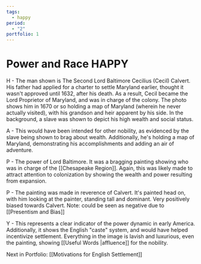 ```yaml
---
tags:
  - happy
period:
  - "2"
portfolio: 1
---
```

# Power and Race HAPPY
H - The man shown is The Second Lord Baltimore Cecilius (Cecil) Calvert. His father had applied for a charter to settle Maryland earlier, thought it wasn't approved until 1632, after his death. As a result, Cecil became the Lord Proprietor of Maryland, and was in charge of the colony. The photo shows him in 1670 or so holding a map of Maryland (wherein he never actually visited), with his grandson and heir apparent by his side. In the background, a slave was shown to depict his high wealth and social status.

A - This would have been intended for other nobility, as evidenced by the slave being shown to brag about wealth. Additionally, he's holding a map of Maryland, demonstrating his accomplishments and adding an air of adventure.

P - The power of Lord Baltimore. It was a bragging painting showing who was in charge of the [[Chesapeake Region]]. Again, this was likely made to attract attention to colonization by showing the wealth and power resulting from expansion. 

P - The painting was made in reverence of Calvert. It's painted head on, with him looking at the painter, standing tall and dominant. Very positively biased towards Calvert. Note: could be seen as negative due to [[Presentism and Bias]]

Y - This represents a clear indicator of the power dynamic in early America. Additionally, it shows the English "caste" system, and would have helped incentivize settlement. Everything in the image is lavish and luxurious, even the painting, showing [[Useful Words |affluence]] for the nobility.

Next in Portfolio: [[Motivations for English Settlement]]
